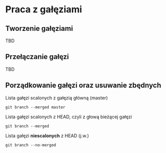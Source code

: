 # Praca z gałęziami

## Tworzenie gałęziami

TBD

## Przełączanie gałęzi

TBD

## Porządkowanie gałęzi oraz usuwanie zbędnych

Lista gałęzi scalonych z gałęzią główną (master) 
```
git branch --merged master 
```
Lista gałęzi scalonych z HEAD, czyli z głową bieżącej gałęzi
```
git branch --merged 
```

Lista gałęzi **niescalonych** z HEAD (j.w.)
```
git branch --no-merged
```
